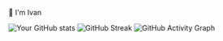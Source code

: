 👋 I'm Ivan

![Your GitHub stats](https://github-readme-stats.vercel.app/api?username=yourusername&show_icons=true&theme=radical)
![GitHub Streak](https://github-readme-streak-stats.herokuapp.com/?user=yourusername&theme=radical)
![GitHub Activity Graph](https://github-readme-activity-graph.cyclic.app/graph?username=yourusername&theme=react-dark)
